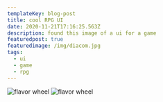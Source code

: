```yaml
---
templateKey: blog-post
title: cool RPG UI
date: 2020-11-21T17:16:25.563Z
description: found this image of a ui for a game
featuredpost: true
featuredimage: /img/diacom.jpg
tags:
  - ui
  - game
  - rpg
---
```

![flavor wheel](/img/Diacom.jpg)
![flavor wheel](/img/Diacom.jpg)